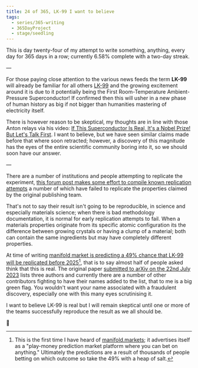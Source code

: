 ```yaml
---
title: 24 of 365, LK-99 I want to believe
tags:
  - series/365-writing
  - 365DayProject
  - stage/seedling
---
```



This is day twenty-four of my attempt to write something, anything, every day for 365 days in a row; currently 6.58% complete with a two-day streak.

—

For those paying close attention to the various news feeds the term **LK-99** will already be familiar for all others [LK-99](https://en.wikipedia.org/wiki/LK-99) and the growing excitement around it is due to it potentially being the First Room-Temperature Ambient-Pressure Superconductor! If confirmed then this will usher in a new phase of human history as big if not bigger than humanities mastering of electricity itself.

There is however reason to be skeptical, my thoughts are in line with those Anton relays via his video: [If This Superconductor Is Real, It's a Nobel Prize! But Let's Talk First](https://www.youtube.com/watch?v=WV2AexANG34). I want to believe, but we have seen similar claims made before that where soon retracted; however, a discovery of this magnitude has the eyes of the entire scientific community boring into it, so we should soon have our answer.

—

There are a number of institutions and people attempting to replicate the experiment, [this forum post makes some effort to compile known replication attempts](https://forums.spacebattles.com/threads/claims-of-room-temperature-and-ambient-pressure-superconductor.1106083/page-13) a number of which have failed to replicate the properties claimed by the original publishing team.

That's not to say their result isn't going to be reproducible, in science and especially materials science; when there is bad methodology documentation, it is normal for early replication attempts to fail. When a materials properties originate from its specific atomic configuration its the difference between growing crystals or having a clump of a material; both can contain the same ingredients but may have completely different properties.

At time of writing [manifold market is predicting a 49% chance that LK-99 will be replicated before 2025](https://manifold.markets/QuantumObserver/will-the-lk99-room-temp-ambient-pre)[^1], that is to say almost half of people asked think that this is real. The original paper [submitted to arXiv on the 22nd July 2023](https://arxiv.org/abs/2307.12008) lists three authors and currently there are a number of other contributors fighting to have their names added to the list, that to me is a big green flag. You wouldn't want your name associated with a fraudulent discovery, especially one with this many eyes scrutinising it.

I want to believe LK-99 is real but I will remain skeptical until one or more of the teams successfully reproduce the result as we all should be.

🌻

[^1]: This is the first time I have heard of [manifold.markets](https://manifold.markets); it advertises itself as a "play-money prediction market platform where you can bet on anything." Ultimately the predictions are a result of thousands of people betting on which outcome so take the 49% with a heap of salt. 
